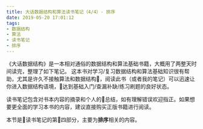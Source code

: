 ```yaml
---
title: 大话数据结构和算法读书笔记（4/4）- 排序
date: 2019-05-20 17:01:12
tags:
- 数据结构
- 算法
- 读书笔记
- 排序
---
```

《大话数据结构》是一本相对通俗的数据结构和算法基础书籍，大概用了两整天时间读完，整理了如下笔记。
这本书对学习/复习数据结构和算法基础知识很有帮助，尤其是许久不接触算法和数据结构，阅读此书（或者我的笔记）可以迅速让你进入数据结构语境，达到基础入门/查漏补缺/练习刷题的良好状态。

读书笔记包含对书本内容的摘录和个人的总结，如有理解错误欢迎指正。如果想要更全面的学习本书的内容，建议直接购买正版书籍进行阅读。

本节是读书笔记的第四部分，主要为**排序**相关的内容。
